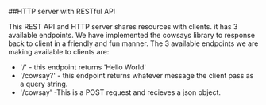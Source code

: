 ##HTTP server with RESTful API

This REST API and HTTP server shares resources with clients. it has 3 available endpoints. We have implemented the cowsays library to response back to client in a friendly and fun manner. The 3 available endpoints we are making available to clients are:

- '/'  - this endpoint returns 'Hello World'
- '/cowsay?<querystring>' - this endpoint returns whatever message the client pass as a query string. 
- '/cowsay' -This is a POST request and recieves a json object.
